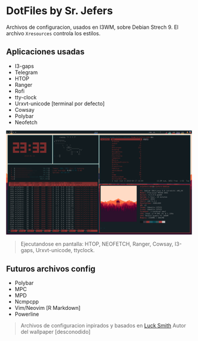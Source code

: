 # DotFiles by Sr. Jefers
Archivos de configuracion, usados en I3WM, sobre Debian Strech 9.
El archivo `Xresources` controla los estilos.

## Aplicaciones usadas
* I3-gaps
* Telegram
* HTOP
* Ranger
* Rofi
* tty-clock
* Urxvt-unicode [terminal por defecto]
* Cowsay
* Polybar
* Neofetch

![imagen xdxd](https://github.com/srjefers/dotfiles-srjefers/blob/master/Imagenes/wall.png)
> Ejecutandose en pantalla: HTOP, NEOFETCH, Ranger, Cowsay, I3-gaps, Urxvt-unicode, ttyclock.

## Futuros archivos config
* Polybar
* MPC
* MPD
* Ncmpcpp
* Vim/Neovim [R Markdown]
* Powerline


> Archivos de configuracion inpirados y basados en [Luck Smith](https://www.youtube.com/channel/UC2eYFnH61tmytImy1mTYvhA)
> Autor del wallpaper [desconodido] 
